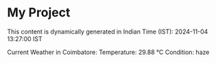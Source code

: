 # My Project

This content is dynamically generated in Indian Time (IST): 2024-11-04 13:27:00 IST


Current Weather in Coimbatore:
Temperature: 29.88 °C
Condition: haze
